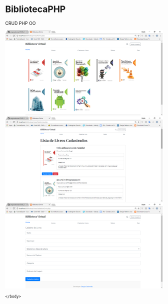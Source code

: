 # BibliotecaPHP
CRUD PHP OO
<html>
    <body>
        <img src="https://github.com/sergiosalomao/BibliotecaPHP/blob/master/screenshots/screen1.png">
        <br>
        <img src="https://github.com/sergiosalomao/BibliotecaPHP/blob/master/screenshots/screen2.png">
        <br>
        <img src="https://github.com/sergiosalomao/BibliotecaPHP/blob/master/screenshots/screen3.png">
        
    </body>
</html>

